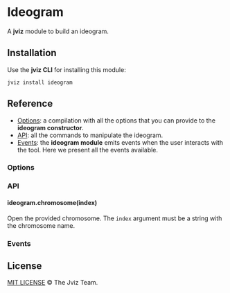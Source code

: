 # Ideogram

A **jviz** module to build an ideogram.

## Installation

Use the **jviz CLI** for installing this module:

```
jviz install ideogram
```

## Reference

- [Options](#options): a compilation with all the options that you can provide to the **ideogram constructor**.
- [API](#api): all the commands to manipulate the ideogram.
- [Events](#events): the **ideogram module** emits events when the user interacts with the tool. Here we present all the events available.

### Options

### API

#### ideogram.chromosome(index)

Open the provided chromosome. The `index` argument must be a string with the chromosome name.

### Events

## License

[MIT LICENSE](./LICENSE) &copy; The Jviz Team.
